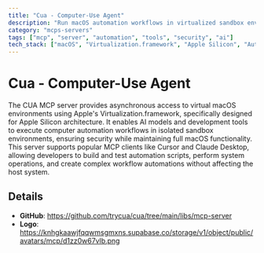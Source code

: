 ```yaml
---
title: "Cua - Computer-Use Agent"
description: "Run macOS automation workflows in virtualized sandbox environments on Apple Silicon hardware."
category: "mcps-servers"
tags: ["mcp", "server", "automation", "tools", "security", "ai"]
tech_stack: ["macOS", "Virtualization.framework", "Apple Silicon", "Automation"]
---
```


# Cua - Computer-Use Agent

The CUA MCP server provides asynchronous access to virtual macOS environments using Apple's Virtualization.framework, specifically designed for Apple Silicon architecture. It enables AI models and development tools to execute computer automation workflows in isolated sandbox environments, ensuring security while maintaining full macOS functionality. This server supports popular MCP clients like Cursor and Claude Desktop, allowing developers to build and test automation scripts, perform system operations, and create complex workflow automations without affecting the host system.

## Details

- **GitHub**: https://github.com/trycua/cua/tree/main/libs/mcp-server
- **Logo**: https://knhgkaawjfqqwmsgmxns.supabase.co/storage/v1/object/public/avatars/mcp/d1zz0w67vlb.png
